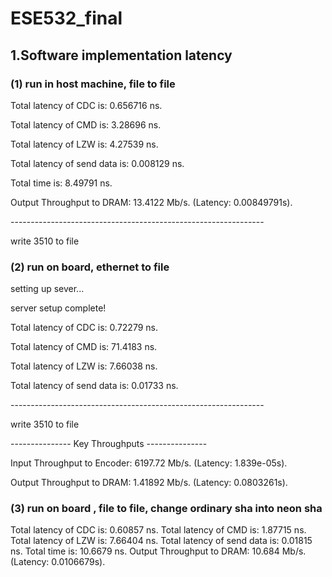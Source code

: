 # ESE532_final

[repo]: https://github.com/aebubebell/ESE532_final	"github repo for this  project"



## 1.Software implementation latency

### (1) run in host machine, file to file 

Total latency of CDC is: 0.656716 ns.

Total latency of CMD is: 3.28696 ns.

Total latency of LZW is: 4.27539 ns.

Total latency of send data is: 0.008129 ns.

Total time is: 8.49791 ns.

Output Throughput to DRAM: 13.4122 Mb/s. (Latency: 0.00849791s).

\---------------------------------------------------------------

write 3510 to file

### (2) run on board, ethernet to file

setting up sever...

server setup complete!

Total latency of CDC is: 0.72279 ns.

Total latency of CMD is: 71.4183 ns.

Total latency of LZW is: 7.66038 ns.

Total latency of send data is: 0.01733 ns.

\---------------------------------------------------------------

write 3510 to file

--------------- Key Throughputs ---------------

Input Throughput to Encoder: 6197.72 Mb/s. (Latency: 1.839e-05s).

Output Throughput to DRAM: 1.41892 Mb/s. (Latency: 0.0803261s).

### (3) run on board , file to file, change ordinary sha into neon sha

Total latency of CDC is: 0.60857 ns.
Total latency of CMD is: 1.87715 ns.
Total latency of LZW is: 7.66404 ns.
Total latency of send data is: 0.01815 ns.
Total time is: 10.6679 ns.
Output Throughput to DRAM: 10.684 Mb/s. (Latency: 0.0106679s).
